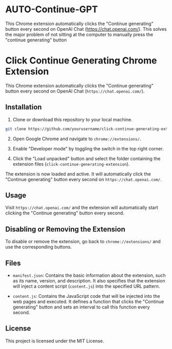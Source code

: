 # AUTO-Continue-GPT
This Chrome extension automatically clicks the "Continue generating" button every second on OpenAI Chat (https://chat.openai.com/). This solves the major problem of not sitting at the computer to manually press the "continue generating" button
# Click Continue Generating Chrome Extension

This Chrome extension automatically clicks the "Continue generating" button every second on OpenAI Chat (`https://chat.openai.com/`).

## Installation

1. Clone or download this repository to your local machine.

```bash
git clone https://github.com/yourusername/click-continue-generating-extension.git
```

2. Open Google Chrome and navigate to `chrome://extensions/`.

3. Enable "Developer mode" by toggling the switch in the top right corner.

4. Click the "Load unpacked" button and select the folder containing the extension files (`click-continue-generating-extension`).

The extension is now loaded and active. It will automatically click the "Continue generating" button every second on `https://chat.openai.com/`.

## Usage

Visit `https://chat.openai.com/` and the extension will automatically start clicking the "Continue generating" button every second.

## Disabling or Removing the Extension

To disable or remove the extension, go back to `chrome://extensions/` and use the corresponding buttons.

## Files

- `manifest.json`: Contains the basic information about the extension, such as its name, version, and description. It also specifies that the extension will inject a content script (`content.js`) into the specified URL pattern.

- `content.js`: Contains the JavaScript code that will be injected into the web pages and executed. It defines a function that clicks the "Continue generating" button and sets an interval to call this function every second.

## License

This project is licensed under the MIT License. 
